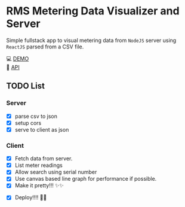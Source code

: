 # RMS Metering Data Visualizer and Server

Simple fullstack app to visual metering data from `NodeJS` server using `ReactJS` parsed from a CSV file.<br>

💻 [DEMO](https://rms.swssr.co) <br>
🤖 [API](https://rms-server-279323.ew.r.appspot.com/api/data)

## TODO List

### Server

- [x] parse csv to json
- [x] setup cors
- [x] serve to client as json

### Client

- [X] Fetch data from server.
- [X] List meter readings
- [X] Allow search using serial number
- [X] Use canvas based line graph for performance if possible.
- [X] Make it pretty!!! ✨✨

* [X] Deploy!!!! 🎉🎉
